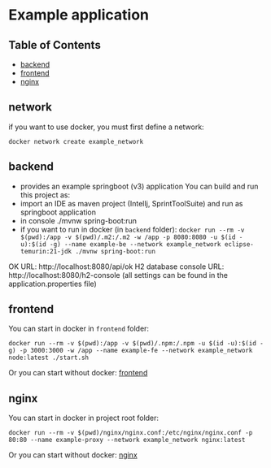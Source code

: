 # Example application

## Table of Contents

- [backend](#backend)
- [frontend](#frontend)
- [nginx](#nginx)

## network

if you want to use docker, you must first define a network:

`docker network create example_network`


## backend
- provides an example springboot (v3) application
You can build and run this project as:
- import an IDE as maven project (IntelIj, SprintToolSuite) and run as springboot application
- in console ./mvnw spring-boot:run 
- if you want to run in docker (in `backend` folder): `docker run --rm -v $(pwd):/app -v $(pwd)/.m2:/.m2 -w /app -p 8080:8080 -u $(id -u):$(id -g) --name example-be --network example_network eclipse-temurin:21-jdk ./mvnw spring-boot:run`

OK URL: http://localhost:8080/api/ok
H2 database console URL: http://localhost:8080/h2-console
(all settings can be found in the application.properties file)


## frontend

You can start in docker in `frontend` folder:

`docker run --rm -v $(pwd):/app -v $(pwd)/.npm:/.npm -u $(id -u):$(id -g) -p 3000:3000 -w /app --name example-fe --network example_network node:latest ./start.sh`

Or you can start without docker: [frontend](frontend/readme.md)

## nginx

You can start in docker in project root folder:

`docker run --rm -v $(pwd)/nginx/nginx.conf:/etc/nginx/nginx.conf -p 80:80 --name example-proxy --network example_network nginx:latest`

Or you can start without docker: [nginx](nginx/readme.md)

